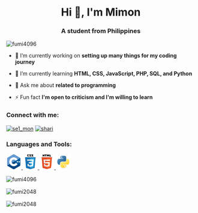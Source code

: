 <h1 align="center">Hi 👋, I'm Mimon</h1>
<h3 align="center">A student from Philippines</h3>

<p align="left"> <img src="https://komarev.com/ghpvc/?username=fumi4096&label=Profile%20views&color=0e75b6&style=flat" alt="fumi4096" /> </p>

- 🔭 I’m currently working on **setting up many things for my coding journey**

- 🌱 I’m currently learning **HTML, CSS, JavaScript, PHP, SQL, and Python**

- 💬 Ask me about **related to programming**

- ⚡ Fun fact **I'm open to criticism and I'm willing to learn**

<h3 align="left">Connect with me:</h3>
<p align="left">
<a href="https://instagram.com/se1_mon" target="blank"><img align="center" src="https://raw.githubusercontent.com/rahuldkjain/github-profile-readme-generator/master/src/images/icons/Social/instagram.svg" alt="se1_mon" height="30" width="40" /></a>
<a href="https://www.youtube.com/c/shari" target="blank"><img align="center" src="https://raw.githubusercontent.com/rahuldkjain/github-profile-readme-generator/master/src/images/icons/Social/youtube.svg" alt="shari" height="30" width="40" /></a>
</p>

<h3 align="left">Languages and Tools:</h3>
<p align="left"> <a href="https://www.w3schools.com/cpp/" target="_blank" rel="noreferrer"> <img src="https://raw.githubusercontent.com/devicons/devicon/master/icons/cplusplus/cplusplus-original.svg" alt="cplusplus" width="40" height="40"/> </a> <a href="https://www.w3schools.com/css/" target="_blank" rel="noreferrer"> <img src="https://raw.githubusercontent.com/devicons/devicon/master/icons/css3/css3-original-wordmark.svg" alt="css3" width="40" height="40"/> </a> <a href="https://www.w3.org/html/" target="_blank" rel="noreferrer"> <img src="https://raw.githubusercontent.com/devicons/devicon/master/icons/html5/html5-original-wordmark.svg" alt="html5" width="40" height="40"/> </a> <a href="https://www.python.org" target="_blank" rel="noreferrer"> <img src="https://raw.githubusercontent.com/devicons/devicon/master/icons/python/python-original.svg" alt="python" width="40" height="40"/> </a> </p>


<p><img align="center" src="https://github-readme-streak-stats.herokuapp.com/?user=fumi4096&" alt="fumi4096" /></p>

<p><img align="center" src="https://github-readme-stats.vercel.app/api?username=fumi4096&show_icons=true&locale=en" alt="fumi2048" /></p>

<p><img align="center" src="https://github-readme-stats.vercel.app/api/top-langs?username=fumi4096&show_icons=true&locale=en&layout=compact" alt="fumi2048" /></p>
  

  




